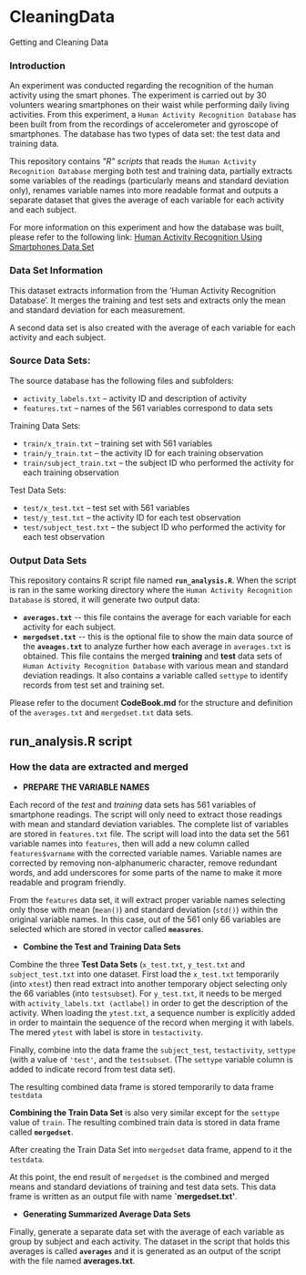 CleaningData
============

Getting and Cleaning Data 


### Introduction

An experiment was conducted regarding the recognition of the human activity using the smart phones. The experiment is carried out by 30 volunters wearing smartphones on their waist while performing daily living activities. From this experiment, a `Human Activity Recognition Database` has been built from from the recordings of accelerometer and gyroscope of smartphones. The database has two types of data set: the test data and training data.

This repository contains *"R" scripts* that reads the `Human Activity Recognition Database` merging both test and training data, partially extracts some variables of the readings (particularly means and standard deviation only), renames variable names into more readable format and outputs a separate dataset that gives the average of each variable for each activity and each subject. 

For more information on this experiment and how the database was built, please refer to the following link: [Human Activity Recognition Using Smartphones Data Set](http://archive.ics.uci.edu/ml/datasets/Human+Activity+Recognition+Using+Smartphones) 


### Data Set Information

This dataset extracts information from the ‘Human Activity Recognition Database’. It merges the training and test sets and extracts only the mean and standard deviation for each measurement.

A second data set is also created with the average of each variable for each activity and each subject.


 
### Source Data Sets:

The source database has the following files and subfolders:
* `activity_labels.txt` – activity ID and description of activity
* `features.txt` – names of the 561 variables correspond to data sets

Training Data Sets:
* `train/x_train.txt` – training set with 561 variables
* `train/y_train.txt` – the activity ID for each training observation
* `train/subject_train.txt` – the subject ID who performed the activity for each training observation

Test Data Sets:
* `test/x_test.txt` – test set with 561 variables
* `test/y_test.txt` – the activity ID for each test observation
* `test/subject_test.txt` – the subject ID who performed the activity for each test observation



### Output Data Sets
This repository contains R script file named **`run_analysis.R`**. When the script is ran in the same working directory where the `Human Activity Recognition Database` is stored, it will generate two output data:
* **`averages.txt`** -- this file contains the average for each variable for each activity for each subject.
* **`mergedset.txt`** -- this is the optional file to show the main data source of the **`aveages.txt`** to analyze further how each average in `averages.txt` is obtained. This file contains the merged **training** and **test** data sets of `Human Activity Recognition Database` with various mean and standard deviation readings. It also contains a variable called `settype` to identify records from test set and training set.


Please refer to the document **CodeBook.md** for the structure and definition of the `averages.txt` and `mergedset.txt` data sets.


## **run_analysis.R** script
### How the data are extracted and merged

* **PREPARE THE VARIABLE NAMES**

Each record of the *test* and *training* data sets has 561 variables of smartphone readings. The script will only need to extract those readings with mean and standard deviation variables. The complete list of variables are stored in `features.txt` file. The script will load into the data set the 561 variable names into `features`, then will add a new column called `features$varname` with the corrected variable names. Variable names are corrected by removing non-alphanumeric character, remove redundant words, and add underscores for some parts of the name to make it more readable and program friendly. 

From the `features` data set, it will extract proper variable names selecting only those with mean (`mean()`) and standard deviation (`std()`) within the original variable names. In this case, out of the 561 only 66 variables are selected which are stored in vector called **`measures`**.  


* **Combine the Test and Training Data Sets**

Combine the three **Test Data Sets** (`x_test.txt`, `y_test.txt` and `subject_test.txt` into one dataset.
First load the `x_test.txt` temporarily (into `xtest`) then read extract into another temporary object selecting only the 66 variables (into `testsubset`).
For `y_test.txt`, it needs to be merged with `activity_labels.txt (actlabel)` in order to get the description of the activity. When loading the `ytest.txt`, a sequence number is explicitly added in order to maintain the sequence of the record when merging it with labels. The mered `ytest` with label is store in `testactivity`.

Finally, combine into the data frame the `subject_test`, `testactivity`, `settype` (with a value of `'test'`, and the  `testsubset`. (The `settype` variable column is added to indicate record from test data set).

The resulting combined data frame is stored temporarily to data frame `testdata`

**Combining the Train Data Set** is also very similar except for the `settype` value of `train`. 
The resulting combined train data is stored in data frame called **`mergedset`**.

After creating the Train Data Set into `mergedset` data frame, append to it the `testdata`.

At this point, the end result of `mergedset` is the combined and merged means and standard deviations of training and test data sets. This data frame is written as an output file with name **`mergedset.txt'**.

* **Generating Summarized Average Data Sets**

Finally, generate a separate data set with the average of each variable as group by subject and each activity.
The dataset in the script that holds this averages is called **`averages`** and it is generated as an output of the script with the file named **averages.txt**.



